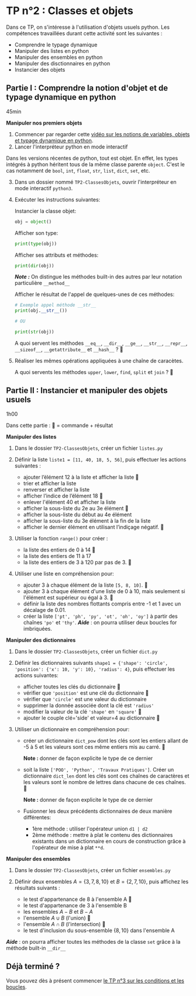 # TP n°2 : Classes et objets

Dans ce TP, on s'intéresse à l'utilisation d'objets usuels python. Les compétences travaillées durant cette activité sont les suivantes :

- Comprendre le typage dynamique
- Manipuler des listes en python
- Manipuler des ensembles en python
- Manipuler des disctionnaires en python
- Instancier des objets

## Partie I : Comprendre la notion d'objet et de typage dynamique en python

45min

**Manipuler nos premiers objets**

1. Commencer par regarder cette [vidéo sur les notions de variables, objets et typage dynamique en python](https://www.youtube.com/watch?v=vSsTKNCSKnU).
2. Lancer l'interpréteur python en mode interactif

Dans les versions récentes de python, tout est objet. En effet, les types intégrés à python héritent tous de la même classe parente `object`. C'est le cas notamment de `bool`, `int`, `float`, `str`, `list`, `dict`, `set`, etc.

3. Dans un dossier nommé `TP2-ClassesObjets`, ouvrir l'interpréteur en mode interactif `python3`.
4. Exécuter les instructions suivantes:

   Instancier la classe objet:

   ```python
   obj = object()
   ```

   Afficher son type:

   ```python
   print(type(obj))
   ```

   Afficher ses attributs et méthodes:

   ```python
   print(dir(obj))
   ```

   **_Note :_** On distingue les méthodes built-in des autres par leur notation particulière `__method__`

   Afficher le résultat de l'appel de quelques-unes de ces méthodes:

   ```python
   # Exemple appel méthode __str__
   print(obj.__str__())

   # OU

   print(str(obj))
   ```

   A quoi servent les méthodes `__eq__`, `__dir__`, `__ge__`, `__str__`, `__repr__`, `__sizeof__`, `__getattribute__` et `__hash__` ? 🚩

5. Réaliser les mêmes opérations appliquées à une chaîne de caracètes.

   A quoi servents les méthodes `upper`, `lower`, `find`, `split` et `join` ? 🚩

## Partie II : Instancier et manipuler des objets usuels

1h00

Dans cette partie : 🚩 = commande + résultat

**Manipuler des listes**

1. Dans le dossier `TP2-ClassesObjets`, créer un fichier `listes.py`

2. Définir la liste `liste1 = [11, 40, 18, 5, 56]`, puis effectuer les actions suivantes :

   - ajouter l’élément 12 à la liste et afficher la liste 🚩
   - trier et afficher la liste
   - renverser et afficher la liste
   - afficher l’indice de l’élément 18 🚩
   - enlever l'élément 40 et afficher la liste
   - afficher la sous-liste du 2e au 3e élément 🚩
   - afficher la sous-liste du début au 4e élément
   - afficher la sous-liste du 3e élément à la fin de la liste
   - afficher le dernier élément en utilisant l’indiçage négatif. 🚩

3. Utiliser la fonction `range()` pour créer :

   - la liste des entiers de 0 à 14 🚩
   - la liste des entiers de 11 à 17
   - la liste des entiers de 3 à 120 par pas de 3. 🚩

4. Utiliser une liste en compréhension pour:
   - ajouter 3 à chaque élément de la liste `[5, 8, 10]`. 🚩
   - ajouter 3 à chaque élément d'une liste de 0 à 10, mais seulement si l'élément est supérieur ou égal à 3. 🚩
   - définir la liste des nombres flottants compris entre -1 et 1 avec un décalage de 0.01.
   - créer la liste `['pt', 'ph', 'py', 'ot', 'oh', 'oy']` à partir des chaînes `'po'` et `'thy'`.
     **_Aide_** : on pourra utiliser deux boucles for imbriquées.

**Manipuler des dictionnaires**

1. Dans le dossier `TP2-ClassesObjets`, créer un fichier `dict.py`

1. Définir les dictionnaires suivants `shape1 = {'shape': 'circle', 'position': {'x': 10, 'y': 10}, 'radius': 4}`, puis effectuer les actions suivantes:

   - afficher toutes les clés du dictionnaire 🚩
   - vérifier que `'position'` est une clé du dictionnaire 🚩
   - vérifier que `'circle'` est une valeur du dictionnaire
   - supprimer la donnée associée dont la clé est `'radius'`
   - modifier la valeur de la clé `'shape'` en `'square'` 🚩
   - ajouter le couple clé='side' et valeur=4 au dictionnaire 🚩

1. Utiliser un dictionnaire en compréhension pour:

   - créer un dictionnaire `dict_pow` dont les clés sont les entiers allant de -5 à 5 et les valeurs sont ces même entiers mis au carré. 🚩

     **Note :** donner de façon explicite le type de ce dernier

   - soit la liste `['POO', 'Python', 'Travaux Pratiques']`. Créer un dictionnaire `dict_len` dont les clés sont ces chaînes de caractères et les valeurs sont le nombre de lettres dans chacune de ces chaînes. 🚩

     **Note :** donner de façon explicite le type de ce dernier

   - Fusionner les deux précédents dictionnaires de deux manière différentes:
     - 1ère méthode : utiliser l'opérateur union `d1 | d2`
     - 2ème méthode : mettre à plat le contenu des dictionnaires existants dans un dictionnaire en cours de construction grâce à l'opérateur de mise à plat `**d`.

**Manipuler des ensembles**

1. Dans le dossier `TP2-ClassesObjets`, créer un fichier `ensembles.py`

1. Définir deux ensembles $A = \{3, 7, 8, 10\}$ et $B = \{2, 7, 10\}$, puis affichez les résultats suivants :

   - le test d'appartenance de 8 à l'ensemble A 🚩
   - le test d'appartenance de 3 à l'ensemble B
   - les ensembles $A - B$ et $B-A$
   - l'ensemble $A \cup B$ (l'union) 🚩
   - l'ensemble $A \cap B$ (l'intersection) 🚩
   - le test d'inclusion du sous-ensemble $\{8, 10\}$ dans l'ensemble A

**_Aide_** : on pourra afficher toutes les méthodes de la classe `set` grâce à la méthode built-in `__dir__`

## Déjà terminé ?

Vous pouvez dès à présent commencer [le TP n°3 sur les conditions et les boucles](../TP3-Conditions&Boucles/README.md).
